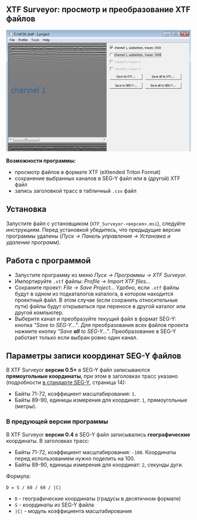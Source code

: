 ## XTF Surveyor: просмотр и преобразование XTF файлов

![XTF Surveyor screenshot](screenshot.png)

**Возможности программы:**

* просмотр файлов в формате XTF (eXtended Triton Format)
* сохранение выбранных каналов в SEG-Y файл или в (другой) XTF файл
* запись заголовкой трасс в табличный `.csv` файл

## Установка

Запустите файл с установщиком (`XTF_Surveyor-<версия>.msi`), следуйте инструкциям. Перед установкой убедитесь, что предыдущие версии программы удалены (*Пуск -> Панель управления -> Установка и удаление программ*).

## Работа с программой

* Запустите программу из меню *Пуск -> Программы -> XTF Surveyor*.
* Импортируйте `.xtf` файлы: *Profile -> Import XTF files...*
* Сохраните проект: *File -> Save Project...* Удобно, если `.xtf` файлы будут в одном из подкаталогов каталога, в котором находится проектный файл. В этом случае (если сохранить относительные пути) файлы будут открываться при переносе в другой каталог или  другой компьютер.
* Выберите канал и преобразуйте текущий файл в формат SEG-Y: кнопка *"Save to SEG-Y..."*. Для преобразования всех файлов проекта нажмите кнопку *"Save **all** to SEG-Y..."*. Преобразование в SEG-Y работает только если выбран ровно один канал.

## Параметры записи координат SEG-Y файлов

В XTF Surveyor **версии 0.5+** в SEG-Y файл записываются **прямоугольные координаты**, при этом в заголовках трасс указано (подробности [в стандарте SEG-Y][1], страница 14):

* Байты 71-72,  коэффициент масштабирования: `1`.
* Байты 89-90, единицы измерения для координат: `1`, прямоугольные (метры).

### В предующей версии программы
В XTF Surveyor **версии 0.4** в SEG-Y файл записывались **географические** координаты. В заголовках трасс:

* Байты 71-72,  коэффициент масштабирования: `-100`. Координаты перед использованием нужно поделить на 100.
* Байты 89-90, единицы измерения для координат: `2`, секунды дуги.

Формула:

```
D = S / 60 / 60 / |C|
```

* `D` - географические координаты (градусы в десятичном формате)
* `S` - координаты из SEG-Y файла
* `|C|` - модуль коэффициента масштабирования

[1]: http://www.seg.org/documents/10161/77915/seg_y_rev1.pdf

